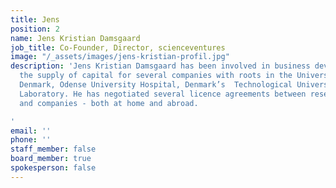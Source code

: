 ```yaml
---
title: Jens
position: 2
name: Jens Kristian Damsgaard
job_title: Co-Founder, Director, scienceventures
image: "/_assets/images/jens-kristian-profil.jpg"
description: 'Jens Kristian Damsgaard has been involved in business development and
  the supply of capital for several companies with roots in the University of Southern
  Denmark, Odense University Hospital, Denmark’s  Technological University, Risø National
  Laboratory. He has negotiated several licence agreements between research institutions
  and companies - both at home and abroad.

'
email: ''
phone: ''
staff_member: false
board_member: true
spokesperson: false
---
```


